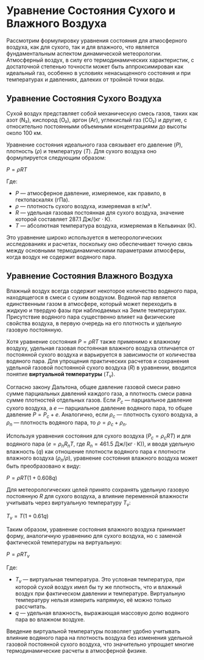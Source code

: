 # Уравнение Состояния Сухого и Влажного Воздуха

Рассмотрим формулировку уравнения состояния для атмосферного воздуха, как для сухого, так и для влажного, что является фундаментальным аспектом динамической метеорологии. Атмосферный воздух, в силу его термодинамических характеристик, с достаточной степенью точности может быть аппроксимирован как идеальный газ, особенно в условиях ненасыщенного состояния и при температурах и давлениях, далеких от тройной точки воды.

## Уравнение Состояния Сухого Воздуха

Сухой воздух представляет собой механическую смесь газов, таких как азот (N₂), кислород (O₂), аргон (Ar), углекислый газ (CO₂) и другие, с относительно постоянными объемными концентрациями до высоты около 100 км.

Уравнение состояния идеального газа связывает его давление ($P$), плотность ($\rho$) и температуру ($T$). Для сухого воздуха оно формулируется следующим образом:

$P = \rho R T$

Где:

* $P$ — атмосферное давление, измеряемое, как правило, в гектопаскалях (гПа).
* $\rho$ — плотность сухого воздуха, измеряемая в кг/м³.
* $R$ — удельная газовая постоянная для сухого воздуха, значение которой составляет $287.1 \text{ Дж}/(\text{кг} \cdot \text{К})$.
* $T$ — абсолютная температура воздуха, измеряемая в Кельвинах (К).

Это уравнение широко используется в метеорологических исследованиях и расчетах, поскольку оно обеспечивает точную связь между основными термодинамическими параметрами атмосферы, когда воздух не содержит водяного пара.

## Уравнение Состояния Влажного Воздуха

Влажный воздух всегда содержит некоторое количество водяного пара, находящегося в смеси с сухим воздухом. Водяной пар является единственным газом в атмосфере, который может переходить в жидкую и твердую фазы при наблюдаемых на Земле температурах. Присутствие водяного пара существенно влияет на физические свойства воздуха, в первую очередь на его плотность и удельную газовую постоянную.

Хотя уравнение состояния $P = \rho RT$ также применимо к влажному воздуху, удельная газовая постоянная влажного воздуха отличается от постоянной сухого воздуха и варьируется в зависимости от количества водяного пара. Для упрощения практических расчетов и сохранения удельной газовой постоянной сухого воздуха ($R$) в уравнении, вводится понятие **виртуальной температуры** ($T_v$).

Согласно закону Дальтона, общее давление газовой смеси равно сумме парциальных давлений каждого газа, а плотность смеси равна сумме плотностей отдельных газов. Если $P_c$ — парциальное давление сухого воздуха, а $e$ — парциальное давление водяного пара, то общее давление $P = P_c + e$. Аналогично, если $\rho_c$ — плотность сухого воздуха, а $\rho_n$ — плотность водяного пара, то $\rho = \rho_c + \rho_n$.

Используя уравнения состояния для сухого воздуха ($P_c = \rho_c R T$) и для водяного пара ($e = \rho_n R_n T$, где $R_n = 461.5 \text{ Дж}/(\text{кг} \cdot \text{К})$), и вводя удельную влажность ($q$) как отношение плотности водяного пара к плотности влажного воздуха ($\rho_n/\rho$), уравнение состояния влажного воздуха может быть преобразовано к виду:

$P = \rho R T(1 + 0.608q)$

Для метеорологических целей принято сохранять удельную газовую постоянную $R$ для сухого воздуха, а влияние переменной влажности учитывать через виртуальную температуру $T_v$:

$T_v = T(1 + 0.61q)$

Таким образом, уравнение состояния влажного воздуха принимает форму, аналогичную уравнению для сухого воздуха, но с заменой фактической температуры на виртуальную:

$P = \rho R T_v$

Где:

* $T_v$ — виртуальная температура. Это условная температура, при которой сухой воздух имел бы ту же плотность, что и влажный воздух при фактическом давлении и температуре. Виртуальную температуру нельзя измерить напрямую, её можно только рассчитать.
* $q$ — удельная влажность, выражающая массовую долю водяного пара во влажном воздухе.

Введение виртуальной температуры позволяет удобно учитывать влияние водяного пара на плотность воздуха без изменения удельной газовой постоянной сухого воздуха, что значительно упрощает многие термодинамические расчеты в атмосферной физике.
